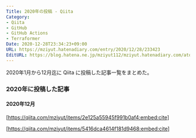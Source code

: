 ```yaml
---
Title: 2020年の投稿 - Qiita
Category:
- Qiita
- GitHub
- GitHub Actions
- Terraformer
Date: 2020-12-28T23:34:23+09:00
URL: https://mziyut.hatenadiary.com/entry/2020/12/28/233423
EditURL: https://blog.hatena.ne.jp/mziyut112/mziyut.hatenadiary.com/atom/entry/6801883189083500613
---
```


2020年1月から12月迄に Qiita に投稿した記事一覧をまとめた。

### 2020年に投稿した記事

#### 2020年12月

[https://qiita.com/mziyut/items/2e125a55945f991b0af4:embed:cite]

[https://qiita.com/mziyut/items/5416dca4614f181d9468:embed:cite]


